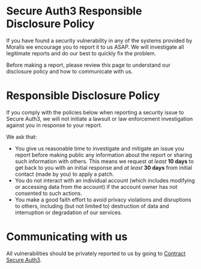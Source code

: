 # Secure Auth3 Responsible Disclosure Policy

If you have found a security vulnerability in any of the systems provided by Moralis we encourage you to report it to us ASAP.
We will investigate all legitimate reports and do our best to quickly fix the problem.

Before making a report, please review this page to understand our disclosure policy and how to communicate with us.

# Responsible Disclosure Policy

If you comply with the policies below when reporting a security issue to Secure Auth3, we will not initiate a lawsuit or law enforcement investigation against you in response to your report.

We ask that:

- You give us reasonable time to investigate and mitigate an issue you report before making public any information about the report or sharing such information with others. This means we request _at least_ **10 days** to get back to you with an initial response and _at least_ **30 days** from initial contact (made by you) to apply a patch.
- You do not interact with an individual account (which includes modifying or accessing data from the account) if the account owner has not consented to such actions.
- You make a good faith effort to avoid privacy violations and disruptions to others, including (but not limited to) destruction of data and interruption or degradation of our services.

# Communicating with us

All vulnerabilities should be privately reported to us by going to [Contract Secure Auth3](https://www.secureauth3.com/contact).